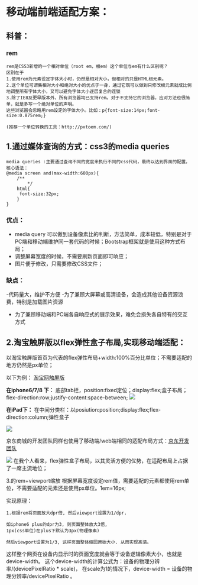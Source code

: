 # 移动端前端适配方案：

## 科普：

### rem

	rem是CSS3新增的一个相对单位（root em，根em）这个单位与em有什么区别呢？
	区别在于
	1.使用rem为元素设定字体大小时，仍然是相对大小，但相对的只是HTML根元素。
	2.这个单位可谓集相对大小和绝对大小的优点于一身，通过它既可以做到只修改根元素就成比例地调整所有字体大小，又可以避免字体大小逐层复合的连锁
	3.除了IE8及更早版本外，所有浏览器均已支持rem。对于不支持它的浏览器，应对方法也很简单，就是多写一个绝对单位的声明。
	这些浏览器会忽略用rem设定的字体大小。比如：p{font-size:14px;font-size:0.875rem;}

	(推荐一个单位转换的工具：http://pxtoem.com/)

	
## 1.通过媒体查询的方式：css3的media queries

	media queries :主要通过查询不同的宽度来执行不同的css代码，最终以达到界面的配置。
	核心语法：
	@media screen and(max-width:600px){
		/**
			*/
		html{
		 font-size:32px;
		}
	}
### 优点：
	
- media query 可以做到设备像素比的判断，方法简单，成本较低，特别是对于PC端和移动端维护同一套代码的时候；Bootstrap框架就是使用这种方式布局；
- 调整屏幕宽度的时候，不需要刷新页面即可响应；
- 图片便于修改，只需要修改CSS文件；
### 缺点：
-代码量大，维护不方便
-为了兼顾大屏幕或高清设备，会造成其他设备资源浪费，特别是加载图片资源	
- 为了兼顾移动端和PC端各自响应式的展示效果，难免会损失各自特有的交互方式



## 2.淘宝触屏版以flex弹性盒子布局,实现移动端适配：

以淘宝触屏版首页为代表的flex弹性布局+width:100%百分比单位；不需要适配的地方仍然是px单位； 

以下为例：
[淘宝网触屏版](https://h5.m.taobao.com/?-passj104-=N01f5zvH2Hp61Xi2ciGK0+aOYI2mhKjQCOT8i3gVi8oCn0IrzciK8bnx4gIlTBX7AdeeDOYqXvINpYSNGgCyuTfBD3NbP3Os7B5XJsVOFBbuVg%3D&-passj102-=c57446afe13d478bb2925acc5b0119da&-passj103-=1555950394967&-passj101-=N01ibka6vxH0XdoWK6l+dSzG7hr4vnRKHHTJl2%2FPPSwgwzV2nCfYfX0R7h2NY4APMmOZ2laGXQRYoH8jMf7ZAbIy%2F72nXUdYSdgXbHmUKBqopo%3D)

**在iphone6/7/8 下：**
    底部tab栏，position:fixed定位；display:flex;盒子布局；flex-direction:row;justify-content:space-between;
![](https://user-gold-cdn.xitu.io/2019/4/23/16a45ecbd24cd8a7?w=1143&h=654&f=png&s=324861)

**在iPad下：**
    在中间分类栏：以posiution:position;display:flex;flex-direction:column;弹性盒子
    
![](https://user-gold-cdn.xitu.io/2019/4/23/16a45fe532e2c9ca?w=1210&h=656&f=png&s=303421)


京东商城的开发团队同样也使用了移动端/web端相同的适配布局方式：[京东开发团队](https://aotu.io/)

![](https://user-gold-cdn.xitu.io/2019/4/23/16a460e1492eae27?w=1135&h=632&f=png&s=192776)
在我个人看来，flex弹性盒子布局，以其灵活方便的优势，在适配布局上占据了一席主流地位；

3.的rem+viewport缩放
	根据屏幕宽度设定rem值，需要适配的元素都使用rem单位，不需要适配的元素还是使用px单位。1em=16px;
	
   实现原理：

	1.根据rem将页面放大dpr倍, 然后viewport设置为1/dpr.

	如iphone6 plus的dpr为3, 则页面整体放大3倍, 
	1px(css单位)在plus下默认为3px(物理像素) 

	然后viewport设置为1/3, 这样页面整体缩回原始大小. 从而实现高清。
 
这样整个网页在设备内显示时的页面宽度就会等于设备逻辑像素大小，也就是device-width。 
这个device-width的计算公式为：设备的物理分辨率/(devicePixelRatio * scale)， 
在scale为1的情况下，device-width = 设备的物理分辨率/devicePixelRatio 。



